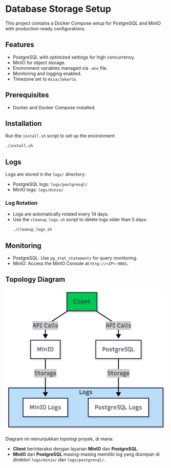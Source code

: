 # Database Storage Setup

This project contains a Docker Compose setup for PostgreSQL and MinIO with production-ready configurations.

## Features
- PostgreSQL with optimized settings for high concurrency.
- MinIO for object storage.
- Environment variables managed via `.env` file.
- Monitoring and logging enabled.
- Timezone set to `Asia/Jakarta`.

## Prerequisites
- Docker and Docker Compose installed.

## Installation
Run the `install.sh` script to set up the environment:
```bash
./install.sh
```

## Logs
Logs are stored in the `logs/` directory:
- PostgreSQL logs: `logs/postgresql/`
- MinIO logs: `logs/minio/`

### Log Rotation
- Logs are automatically rotated every 14 days.
- Use the `cleanup_logs.sh` script to delete logs older than 5 days:
  ```bash
  ./cleanup_logs.sh
  ```

## Monitoring
- PostgreSQL: Use `pg_stat_statements` for query monitoring.
- MinIO: Access the MinIO Console at `http://<IP>:9001`.

## Topology Diagram

![Diagram Topologi](images/diagram.png)

Diagram ini menunjukkan topologi proyek, di mana:
- **Client** berinteraksi dengan layanan **MinIO** dan **PostgreSQL**.
- **MinIO** dan **PostgreSQL** masing-masing memiliki log yang disimpan di direktori `logs/minio/` dan `logs/postgresql/`.
